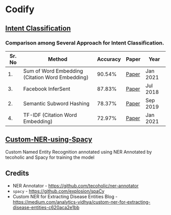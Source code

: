 # Codify


## [Intent Classification](https://github.com/Elysian01/Intent-Classification-Benchmark)

### Comparison among Several Approach for Intent Classification.


| Sr. No | Method                       | Accuracy | Paper                                                                       | Year     |
| ------ | ---------------------------- | -------- | --------------------------------------------------------------------------- | -------- |
| 1.     | Sum of Word Embedding (Citation Word Embedding) | 90.54%   | [Paper](https://ieeexplore.ieee.org/ielx7/6287639/9312710/09319154.pdf)    | Jan 2021 |   
| 3.     | Facebook InferSent| 87.83%   | [Paper](https://arxiv.org/pdf/1705.02364.pdf)                               | Jul 2018 |
| 2.     | Semantic Subword Hashing| 78.37%   | [Paper](https://arxiv.org/abs/1810.07150)                                   | Sep 2019 |
| 4.     | TF-IDF (Citation Word Embedding) | 72.97%   | [Paper](https://ieeexplore.ieee.org/ielx7/6287639/9312710/09319154.pdf)   |Jan 2021 |


## [Custom-NER-using-Spacy](https://github.com/Elysian01/Custom-NER-using-Spacy)
Custom Named Entity Recognition annotated using NER Annotated by tecoholic and Spacy for training the model

## Credits

* NER Annotator -  https://github.com/tecoholic/ner-annotator
* `spacy` - https://github.com/explosion/spaCy
* Custom NER for Extracting Disease Entities Blog - https://medium.com/analytics-vidhya/custom-ner-for-extracting-disease-entities-c620aca2e1bb
